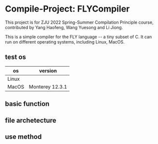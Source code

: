 # Compile-Project: FLYCompiler

This project is for ZJU 2022 Spring-Summer Compilation Principle course, contributed by Yang Haofeng, Wang Yuesong and Li Jiong.

This is a simple compiler for the FLY language -- a tiny subset of C. It can run on different operating systems, including Linux, MacOS.

## test os
| os| version |
| --- | --- |
| Linux |  |
| MacOS | Monterey 12.3.1|

## basic function

## file archetecture

## use method
